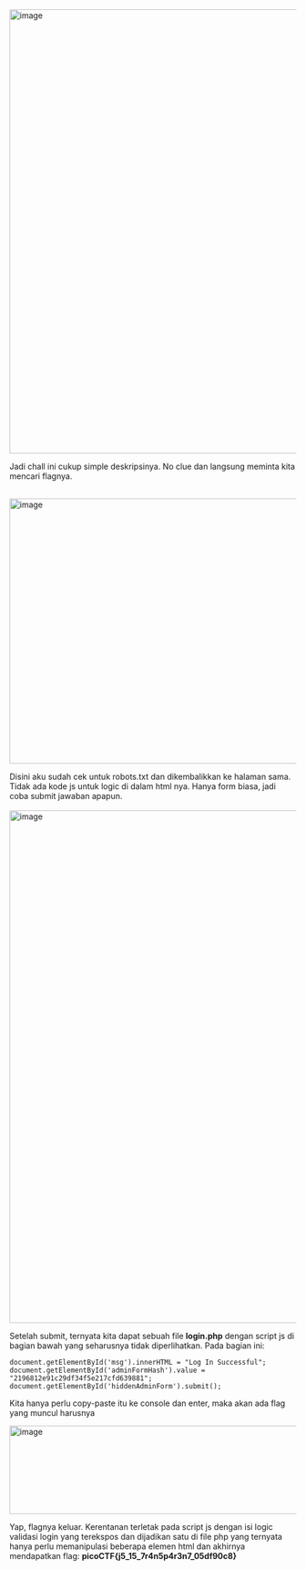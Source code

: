 <img width="931" height="779" alt="image" src="https://github.com/user-attachments/assets/c6925884-c19c-45f5-a6b8-cece083f3506" />

Jadi chall ini cukup simple deskripsinya. No clue dan langsung meminta kita mencari flagnya.
<br><br>

<img width="1505" height="465" alt="image" src="https://github.com/user-attachments/assets/bd20aa09-4b0b-4029-8a68-0d4a981e5569" />

Disini aku sudah cek untuk robots.txt dan dikembalikkan ke halaman sama. Tidak ada kode js untuk logic di dalam html nya. Hanya form biasa, jadi coba submit jawaban apapun.
<br><br>
<img width="1820" height="899" alt="image" src="https://github.com/user-attachments/assets/503b9248-1230-4e17-bd19-956e9ab8564d" />

Setelah submit, ternyata kita dapat sebuah file **login.php** dengan script js di bagian bawah yang seharusnya tidak diperlihatkan. Pada bagian ini:

```
document.getElementById('msg').innerHTML = "Log In Successful";
document.getElementById('adminFormHash').value = "2196812e91c29df34f5e217cfd639881";
document.getElementById('hiddenAdminForm').submit();
```

Kita hanya perlu copy-paste itu ke console dan enter, maka akan ada flag yang muncul harusnya

<img width="639" height="155" alt="image" src="https://github.com/user-attachments/assets/9ce64fe6-41ae-4f0d-96d8-06614a18de0c" />

Yap, flagnya keluar. Kerentanan terletak pada script js dengan isi logic validasi login yang terekspos dan dijadikan satu di file php yang ternyata hanya perlu memanipulasi beberapa elemen html dan akhirnya mendapatkan flag: **picoCTF{j5_15_7r4n5p4r3n7_05df90c8}**
